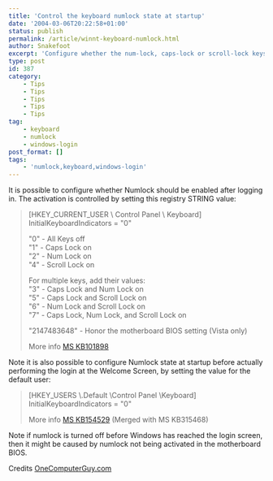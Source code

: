 ```yaml
---
title: 'Control the keyboard numlock state at startup'
date: '2004-03-06T20:22:58+01:00'
status: publish
permalink: /article/winnt-keyboard-numlock.html
author: Snakefoot
excerpt: 'Configure whether the num-lock, caps-lock or scroll-lock keys should be turned on or off at startup.'
type: post
id: 387
category:
    - Tips
    - Tips
    - Tips
    - Tips
    - Tips
tag:
    - keyboard
    - numlock
    - windows-login
post_format: []
tags:
    - 'numlock,keyboard,windows-login'
---
```

It is possible to configure whether Numlock should be enabled after logging in. The activation is controlled by setting this registry STRING value:

> \[HKEY\_CURRENT\_USER \\ Control Panel \\ Keyboard\]  
>  InitialKeyboardIndicators = "0"  
>   
>  "0" - All Keys off  
>  "1" - Caps Lock on  
>  "2" - Num Lock on  
>  "4" - Scroll Lock on  
>   
>  For multiple keys, add their values:  
>  "3" - Caps Lock and Num Lock on  
>  "5" - Caps Lock and Scroll Lock on  
>  "6" - Num Lock and Scroll Lock on  
>  "7" - Caps Lock, Num Lock, and Scroll Lock on  
>   
>  "2147483648" - Honor the motherboard BIOS setting (Vista only)  
>   
>  More info [MS KB101898](http://support.microsoft.com/kb/101898 "Keyboard Light Indicator Disabled when User Logs On [Q101898]")

 Note it is also possible to configure Numlock state at startup before actually performing the login at the Welcome Screen, by setting the value for the default user:
> \[HKEY\_USERS \\.Default \\Control Panel \\Keyboard\]  
>  InitialKeyboardIndicators = "0"  
>   
>  More info [MS KB154529](http://support.microsoft.com/kb/154529 "How to Enable the NUM LOCK Key for the Logon Screen [Q154529]") (Merged with MS KB315468)

 Note if numlock is turned off before Windows has reached the login screen, then it might be caused by numlock not being activated in the motherboard BIOS.  
  
 Credits [OneComputerGuy.com](http://www.onecomputerguy.com/)